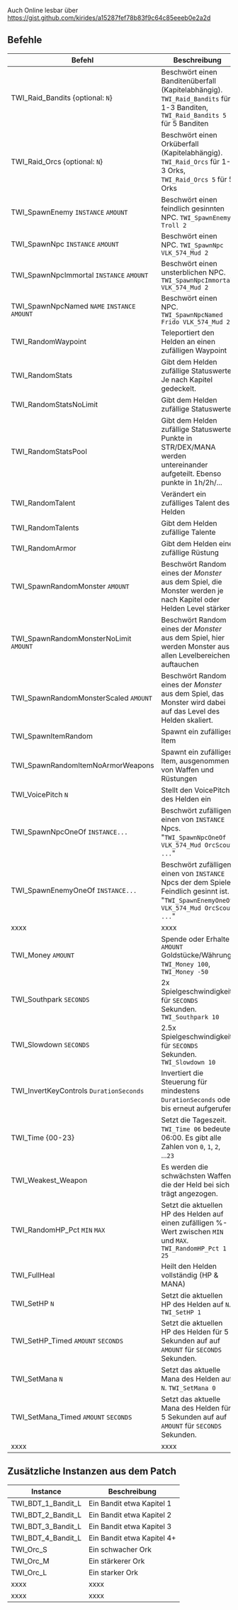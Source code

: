 Auch Online lesbar über https://gist.github.com/kirides/a15287fef78b83f9c64c85eeeb0e2a2d

## Befehle

| Befehl                                       | Beschreibung                                                                                                                           |
| -------------------------------------------- | -------------------------------------------------------------------------------------------------------------------------------------- |
| TWI_Raid_Bandits {optional: `N`}             | Beschwört einen Banditenüberfall (Kapitelabhängig). `TWI_Raid_Bandits` für 1-3 Banditen, `TWI_Raid_Bandits 5` für 5 Banditen           |
| TWI_Raid_Orcs {optional: `N`}                | Beschwört einen Orküberfall (Kapitelabhängig). `TWI_Raid_Orcs` für 1-3 Orks, `TWI_Raid_Orcs 5` für 5 Orks                              |
| TWI_SpawnEnemy `INSTANCE` `AMOUNT`           | Beschwört einen feindlich gesinnten NPC. `TWI_SpawnEnemy Troll 2`                                                                      |
| TWI_SpawnNpc `INSTANCE` `AMOUNT`             | Beschwört einen NPC. `TWI_SpawnNpc VLK_574_Mud 2`                                                                                      |
| TWI_SpawnNpcImmortal `INSTANCE` `AMOUNT`     | Beschwört einen unsterblichen NPC. `TWI_SpawnNpcImmortal VLK_574_Mud 2`                                                                |
| TWI_SpawnNpcNamed `NAME` `INSTANCE` `AMOUNT` | Beschwört einen NPC. `TWI_SpawnNpcNamed Frido VLK_574_Mud 2`                                                                           |
| TWI_RandomWaypoint                           | Teleportiert den Helden an einen zufälligen Waypoint                                                                                   |
| TWI_RandomStats                              | Gibt dem Helden zufällige Statuswerte. Je nach Kapitel gedeckelt.                                                                      |
| TWI_RandomStatsNoLimit                       | Gibt dem Helden zufällige Statuswerte                                                                                                  |
| TWI_RandomStatsPool                          | Gibt dem Helden zufällige Statuswerte. Punkte in STR/DEX/MANA werden untereinander aufgeteilt. Ebenso punkte in 1h/2h/...              |
| TWI_RandomTalent                             | Verändert ein zufälliges Talent des Helden                                                                                             |
| TWI_RandomTalents                            | Gibt dem Helden zufällige Talente                                                                                                      |
| TWI_RandomArmor                              | Gibt dem Helden eine zufällige Rüstung                                                                                                 |
| TWI_SpawnRandomMonster `AMOUNT`              | Beschwört Random eines der _Monster_ aus dem Spiel, die Monster werden je nach Kapitel oder Helden Level stärker                       |
| TWI_SpawnRandomMonsterNoLimit `AMOUNT`       | Beschwört Random eines der _Monster_ aus dem Spiel, hier werden Monster aus allen Levelbereichen auftauchen                            |
| TWI_SpawnRandomMonsterScaled `AMOUNT`        | Beschwört Random eines der _Monster_ aus dem Spiel, das Monster wird dabei auf das Level des Helden skaliert.                          |
| TWI_SpawnItemRandom                          | Spawnt ein zufälliges Item                                                                                                             |
| TWI_SpawnRandomItemNoArmorWeapons            | Spawnt ein zufälliges Item, ausgenommen von Waffen und Rüstungen                                                                       |
| TWI_VoicePitch `N`                           | Stellt den VoicePitch des Helden ein                                                                                                   |
| TWI_SpawnNpcOneOf `INSTANCE...`              | Beschwört zufälligen einen von `INSTANCE` Npcs. "`TWI_SpawnNpcOneOf VLK_574_Mud OrcScout ...`"                                         |
| TWI_SpawnEnemyOneOf `INSTANCE...`            | Beschwört zufälligen einen von `INSTANCE` Npcs der dem Spieler Feindlich gesinnt ist. "`TWI_SpawnEnemyOneOf VLK_574_Mud OrcScout ...`" |
| xxxx                                         | xxxx                                                                                                                                   |
| TWI_Money `AMOUNT`                           | Spende oder Erhalte `AMOUNT` Goldstücke/Währung. `TWI_Money 100`, `TWI_Money -50`                                                      |
| TWI_Southpark `SECONDS`                      | 2x Spielgeschwindigkeit für `SECONDS` Sekunden. `TWI_Southpark 10`                                                                     |
| TWI_Slowdown `SECONDS`                       | 2.5x Spielgeschwindigkeit für `SECONDS` Sekunden. `TWI_Slowdown 10`                                                                    |
| TWI_InvertKeyControls `DurationSeconds`      | Invertiert die Steuerung für mindestens `DurationSeconds` oder bis erneut aufgerufen                                                   |
| TWI_Time {00-23}                             | Setzt die Tageszeit. `TWI_Time 06` bedeutet 06:00. Es gibt alle Zahlen von `0`, `1`, `2`, ...`23`                                      |
| TWI_Weakest_Weapon                           | Es werden die schwächsten Waffen die der Held bei sich trägt angezogen.                                                                |
| TWI_RandomHP_Pct `MIN` `MAX`                 | Setzt die aktuellen HP des Helden auf einen zufälligen %-Wert zwischen `MIN` und `MAX`. `TWI_RandomHP_Pct 1 25`                        |
| TWI_FullHeal                                 | Heilt den Helden vollständig (HP & MANA)                                                                                               |
| TWI_SetHP `N`                                | Setzt die aktuellen HP des Helden auf `N`. `TWI_SetHP 1`                                                                               |
| TWI_SetHP_Timed `AMOUNT` `SECONDS`           | Setzt die aktuellen HP des Helden für 5 Sekunden auf auf `AMOUNT` für `SECONDS` Sekunden.                                              |
| TWI_SetMana `N`                              | Setzt das aktuelle Mana des Helden auf `N`. `TWI_SetMana 0`                                                                            |
| TWI_SetMana_Timed `AMOUNT` `SECONDS`         | Setzt das aktuelle Mana des Helden für 5 Sekunden auf auf `AMOUNT` für `SECONDS` Sekunden.                                             |
| xxxx                                         | xxxx                                                                                                                                   |

## Zusätzliche Instanzen aus dem Patch

| Instance           | Beschreibung               |
| ------------------ | -------------------------- |
| TWI_BDT_1_Bandit_L | Ein Bandit etwa Kapitel 1  |
| TWI_BDT_2_Bandit_L | Ein Bandit etwa Kapitel 2  |
| TWI_BDT_3_Bandit_L | Ein Bandit etwa Kapitel 3  |
| TWI_BDT_4_Bandit_L | Ein Bandit etwa Kapitel 4+ |
| TWI_Orc_S          | Ein schwacher Ork          |
| TWI_Orc_M          | Ein stärkerer Ork          |
| TWI_Orc_L          | Ein starker Ork            |
| xxxx               | xxxx                       |
| xxxx               | xxxx                       |
